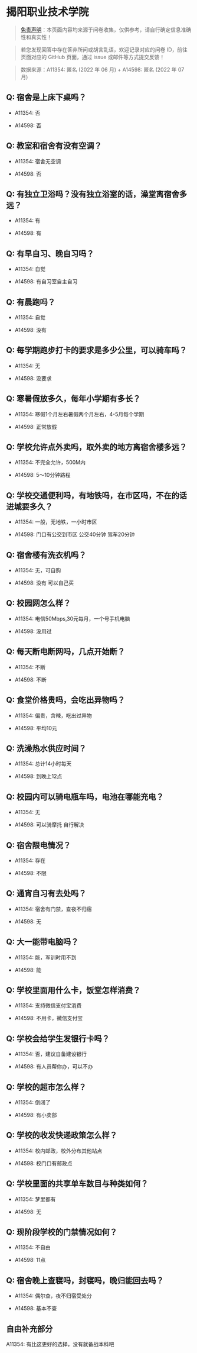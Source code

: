 # 揭阳职业技术学院

> [免责声明](https://colleges.chat/#_3)：本页面内容均来源于问卷收集，仅供参考，请自行确定信息准确性和真实性！

> 若您发现回答中存在答非所问或胡言乱语，欢迎记录对应的问卷 ID，前往页面对应的 GitHub 页面，通过 issue 或邮件等方式提交反馈！

> 数据来源：A11354: 匿名 (2022 年 06 月) + A14598: 匿名 (2022 年 07 月)

## Q: 宿舍是上床下桌吗？

- A11354: 否

- A14598: 否

## Q: 教室和宿舍有没有空调？

- A11354: 宿舍无空调

- A14598: 否

## Q: 有独立卫浴吗？没有独立浴室的话，澡堂离宿舍多远？

- A11354: 有

- A14598: 有

## Q: 有早自习、晚自习吗？

- A11354: 自觉

- A14598: 有自习室自主自习

## Q: 有晨跑吗？

- A11354: 自觉

- A14598: 没有

## Q: 每学期跑步打卡的要求是多少公里，可以骑车吗？

- A11354: 无

- A14598: 没要求

## Q: 寒暑假放多久，每年小学期有多长？

- A11354: 寒假1个月左右暑假两个月左右，4-5月每个学期

- A14598: 正常放假

## Q: 学校允许点外卖吗，取外卖的地方离宿舍楼多远？

- A11354: 不完全允许，500M内

- A14598: 5～10分钟路程

## Q: 学校交通便利吗，有地铁吗，在市区吗，不在的话进城要多久？

- A11354: 一般，无地铁，一小时市区

- A14598: 门口有公交到市区 公交40分钟 驾车20分钟

## Q: 宿舍楼有洗衣机吗？

- A11354: 无，可自购

- A14598: 没有 可以自己买

## Q: 校园网怎么样？

- A11354: 电信50Mbps,30元每月，一个号手机电脑

- A14598: 没用过

## Q: 每天断电断网吗，几点开始断？

- A11354: 不断

- A14598: 不断

## Q: 食堂价格贵吗，会吃出异物吗？

- A11354: 偏贵，含辣，吃出过异物

- A14598: 平均10元

## Q: 洗澡热水供应时间？

- A11354: 总计14小时每天

- A14598: 到晚上12点

## Q: 校园内可以骑电瓶车吗，电池在哪能充电？

- A11354: 无

- A14598: 可以骑摩托 自行解决

## Q: 宿舍限电情况？

- A11354: 存在

- A14598: 不限

## Q: 通宵自习有去处吗？

- A11354: 宿舍有门禁，查夜不归宿

- A14598: 无

## Q: 大一能带电脑吗？

- A11354: 能，军训时用不到

- A14598: 能

## Q: 学校里面用什么卡，饭堂怎样消费？

- A11354: 支持微信支付宝消费

- A14598: 不用卡，微信支付宝

## Q: 学校会给学生发银行卡吗？

- A11354: 否，建议自备建设银行

- A14598: 有人员帮你办，可以不办

## Q: 学校的超市怎么样？

- A11354: 倒闭了

- A14598: 有小卖部

## Q: 学校的收发快递政策怎么样？

- A11354: 校内邮政，校外分布其他站点

- A14598: 校门口有邮政点

## Q: 学校里面的共享单车数目与种类如何？

- A11354: 梦里都有

- A14598: 无

## Q: 现阶段学校的门禁情况如何？

- A11354: 不自由

- A14598: 11点

## Q: 宿舍晚上查寝吗，封寝吗，晚归能回去吗？

- A11354: 偶尔查，夜不归宿受处分

- A14598: 基本不查

## 自由补充部分

A11354: 有比这更好的选择，没有就备战本科吧